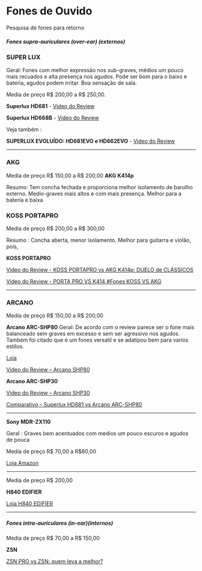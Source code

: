 # Fones de Ouvido
Pesquisa de fones para retorno
##### Fones supra-auriculares (over-ear) (externos)
### SUPER LUX
Geral: Fones com melhor expressão nos sub-graves, médios um pouco mais recuados e alta presença nos agudos. Pode ser bom para o baixo e bateria, agudos podem irritar.
Boa sensação  de sala.

Media de preço R$ 200,00 a R$ 250,00.

**Superlux HD681** - 
[Video do Review](https://www.youtube.com/watch?v=jvwsiMc9RX4)

**Superlux HD668B** - 
[Video do Review](https://www.youtube.com/watch?v=6lvts8z2SXU)

Veja também :

**SUPERLUX EVOLUÍDO: HD681EVO e HD662EVO** - 
[Video do Review](https://www.youtube.com/watch?v=cDSJXJPh0z4)

---

### AKG

Media de preço R$ 150,00  a R$ 200,00
**AKG K414p**

Resumo: Tem concha fechada e proporciona melhor isolamento de barulho externo.
Medio-graves mais altos e com mais presença.
Melhor para a bateria e baixa

### KOSS PORTAPRO
Media de preço R$ 200,00  a R$ 300,00

Resumo : Concha aberta, menor isolamento.
Melhor para guitarra e violão, pois, 

**KOSS PORTAPRO**

[Video do Review - KOSS PORTAPRO vs AKG K414p: DUELO de CLÁSSICOS](https://www.youtube.com/watch?v=TqMyrR3OhsY)

[Video do Review - PORTA PRO VS K414 #Fones KOSS VS AKG](https://www.youtube.com/watch?v=b6UZzrkvuNE)

---

### ARCANO

Media de preço R$ 150,00  a R$ 200,00

**Arcano ARC-SHP80**
Geral: De acordo com o review parece ser o fone mais balanceado sem graves em excesso e sem ser agressivo nos agudos.
Também foi citado que é um fones versatíl e se adatipou bem para varíos estilos.

[Loja](https://www.lojadiscovery.com.br/arc-shp80)

[Video do Review – Arcano SHP80](https://www.youtube.com/watch?v=08sU1AYHX8s)

**Arcano ARC-SHP30**

[Video do Review – Arcano SHP30](https://www.youtube.com/watch?v=bRHYQD1wRCk)

[Comparativo – Superlux HD681 vs Arcano ARC-SHP80](https://www.youtube.com/watch?v=ahn5fkDU9WM)

---

**Sony MDR-ZX110**

Geral : Graves bem acentuados com medios um pouco escuros e agudos de pouca 

Media de preço R$ 70,00 a R$80,00

[Loja Amazon](https://www.amazon.com.br/Fone-Ouvido-Dobrável-Sony-Preto/dp/B00NBR70DO/ref=asc_df_B00NBR70DO/?tag=googleshopp00-20&linkCode=df0&hvadid=379708086870&hvpos=&hvnetw=g&hvrand=12030220138243236766&hvpone=&hvptwo=&hvqmt=&hvdev=c&hvdvcmdl=&hvlocint=&hvlocphy=1001773&hvtargid=pla-385802384580&psc=1)

---

Media de preço R$ 200,00

**H840 EDIFIER**

[Loja H840 EDIFIER](https://www.lojaedifier.com.br/fone-de-ouvido-h840-edifier-preto.html?___store=lojaedifier&fee=4&fep=1487&gclid=Cj0KCQjwrIf3BRD1ARIsAMuugNsp_gadzyy7O3CqzmWUOYJ6adKiDJandVqgWK7F6XZTwN49rBVbTVMaAs3EEALw_wcB)


---

##### Fones intra-auriculares (in-ear)(internos)

Media de preço R$ 70,00  a R$ 150,00

**ZSN** 

[ZSN PRO vs ZSN: quem leva a melhor?](https://www.youtube.com/watch?v=S9Jo-znQrnk)
